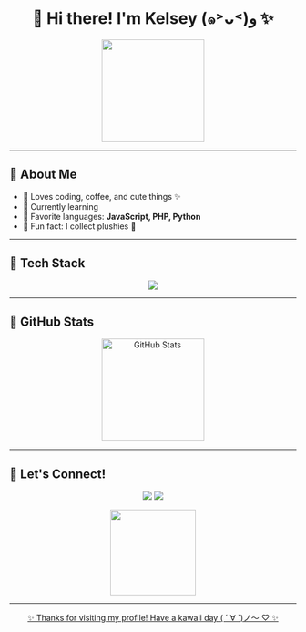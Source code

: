 <h1 align="center">🌸 Hi there! I'm Kelsey (๑˃ᴗ˂)ﻭ ✨</h1>

<p align="center">
  <img src="https://media0.giphy.com/media/v1.Y2lkPTc5MGI3NjExaXZmaGx2Zjh5b2YxazNxNXg2N2I5aHVyeW1lZXNqOXJiNzd0eWh0NCZlcD12MV9pbnRlcm5hbF9naWZfYnlfaWQmY3Q9Zw/kZqbBT64ECtjy/giphy.gif" width="180" />
</p>

---

## 🍓 About Me
- 💖 Loves coding, coffee, and cute things ✨  
- 🐾 Currently learning **<your current focus here>**  
- 🎀 Favorite languages: **JavaScript, PHP, Python**  
- 🌸 Fun fact: I collect plushies 🧸  

---

## 🌷 Tech Stack
<p align="center">
  <img src="https://skillicons.dev/icons?i=html,css,js,php,python,react,mysql,git,github,vscode&perline=6" />
</p>

---

## 🐰 GitHub Stats
<p align="center">
  <img src="https://github-readme-stats.vercel.app/api?username=Serrius&show_icons=true&hide_border=true&bg_color=ffb6c1,ffc0cb,e6e6fa,ffffff&title_color=ff69b4&icon_color=ff69b4&text_color=4b0082" alt="GitHub Stats" height="180"/>
</p>

---

## 🍬 Let's Connect!
<p align="center">
  <a href="https://x.com/Zeirrus"><img src="https://img.shields.io/badge/Twitter-ffb6c1?style=for-the-badge&logo=x&logoColor=white"/></a>
  <a href="https://www.instagram.com/itskelseyxd/"><img src="https://img.shields.io/badge/Instagram-ffc0cb?style=for-the-badge&logo=instagram&logoColor=white"/></a>
  <a href="https://www.linkedin.com/in/">
</p>

<p align="center">
  <img src="https://media0.giphy.com/media/v1.Y2lkPTc5MGI3NjExaXZmaGx2Zjh5b2YxazNxNXg2N2I5aHVyeW1lZXNqOXJiNzd0eWh0NCZlcD12MV9pbnRlcm5hbF9naWZfYnlfaWQmY3Q9Zw/kZqbBT64ECtjy/giphy.gif" width="150"/>
</p>

---

<p align="center">✨ Thanks for visiting my profile! Have a kawaii day ( ´ ∀ `)ノ～ ♡ ✨</p>
